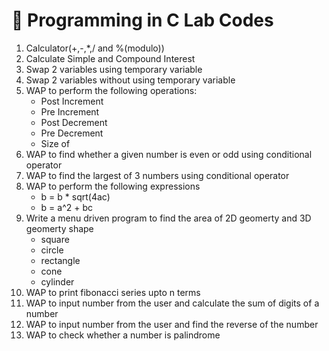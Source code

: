 # 📘 Programming in C Lab Codes

1. Calculator(+,-,\*,/ and %(modulo))
2. Calculate Simple and Compound Interest
3. Swap 2 variables using temporary variable
4. Swap 2 variables without using temporary variable
5. WAP to perform the following operations:
    - Post Increment
    - Pre Increment
    - Post Decrement
    - Pre Decrement
    - Size of
6. WAP to find whether a given number is even or odd using conditional operator
7. WAP to find the largest of 3 numbers using conditional operator
8. WAP to perform the following expressions
    - b = b \* sqrt(4ac)
    - b = a^2 + bc
9. Write a menu driven program to find the area of 2D geomerty and 3D geomerty shape
    - square
    - circle
    - rectangle
    - cone
    - cylinder
10. WAP to print fibonacci series upto n terms
11. WAP to input number from the user and calculate the sum of digits of a number
12. WAP to input number from the user and find the reverse of the number
13. WAP to check whether a number is palindrome
